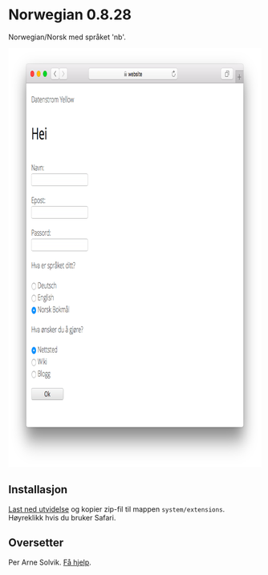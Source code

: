 # Norwegian 0.8.28

Norwegian/Norsk med språket 'nb'.

<p align="center"><img src="norwegian-screenshot.png?raw=true" width="795" height="836" alt="Screenshot"></p>

## Installasjon

[Last ned utvidelse](https://github.com/datenstrom/yellow-extensions/raw/master/zip/norwegian.zip) og kopier zip-fil til mappen `system/extensions`. Høyreklikk hvis du bruker Safari.

## Oversetter

Per Arne Solvik. [Få hjelp](https://datenstrom.se/yellow/help/).

